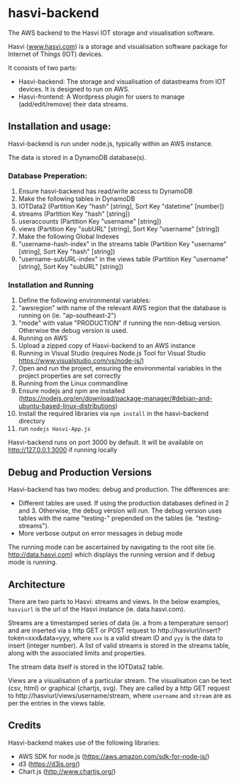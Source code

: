 # hasvi-backend
The AWS backend to the Hasvi IOT storage and visualisation software.

Hasvi (www.hasvi.com) is a storage and visualisation software package for Internet of Things (IOT) devices.

It consists of two parts:
- Hasvi-backend: The storage and visualisation of datastreams from IOT devices. It is designed to run on AWS.
- Hasvi-frontend: A Wordpress plugin for users to manage (add/edit/remove) their data streams.

## Installation and usage:
Hasvi-backend is run under node.js, typically within an AWS instance.

The data is stored in a DynamoDB database(s).

### Database Preperation:
1. Ensure hasvi-backend has read/write access to DynamoDB
2. Make the following tables in DynamoDB
  1. IOTData2 (Partition Key "hash" [string], Sort Key "datetime" [number])
  2. streams (Partition Key "hash" [string])
  3. useraccounts (Partition Key "username" [string])
  4. views (Partition Key "subURL" [string], Sort Key "username" [string])
3. Make the following Global Indexes
  1. "username-hash-index" in the streams table (Partition Key "username" [string], Sort Key "hash" [string])
  2. "username-subURL-index" in the views table (Partition Key "username" [string], Sort Key "subURL" [string])
  
### Installation and Running 
1. Define the following environmental variables:
  1. "awsregion" with name of the relevant AWS region that the database is running on (ie. "ap-southeast-2")
  2. "mode" with value "PRODUCTION" if running the non-debug version. Otherwise the debug version is used.
2. Running on AWS
  1. Upload a zipped copy of Hasvi-backend to an AWS instance
3. Running in Visual Studio (requires Node.js Tool for Visual Studio https://www.visualstudio.com/vs/node-js/)
  1. Open and run the project, ensuring the environmental variables in the project properties are set correctly
4. Running from the Linux commandline
  1. Ensure nodejs and npm are installed (https://nodejs.org/en/download/package-manager/#debian-and-ubuntu-based-linux-distributions)
  2. Install the required libraries via `npm install` in the hasvi-backend directory
  3. run `nodejs Hasvi-App.js`
  
Hasvi-backend runs on port 3000 by default. It will be available on http://127.0.0.1:3000 if running locally

## Debug and Production Versions
Hasvi-backend has two modes: debug and production. The differences are:
- Different tables are used. If using the production databases defined in 2 and 3. Otherwise, the debug version will run. The debug version uses tables with the name "testing-" prepended on the tables (ie. "testing-streams").
- More verbose output on error messages in debug mode

The running mode can be ascertained by navigating to the root site (ie. http://data.hasvi.com) which displays the running version and if debug mode is running.

## Architecture
There are two parts to Hasvi: streams and views. In the below examples, `hasviurl` is the url of the Hasvi instance (ie. data.hasvi.com).

Streams are a timestamped series of data (ie. a from a temperature sensor) and are inserted via s http GET or POST request to http://hasviurl/insert?token=xxx&data=yyy, where `xxx` is a valid stream ID and `yyy` is the data to insert (integer number). A list of valid streams is stored in the streams table, along with the associated limits and properties.

The stream data itself is stored in the IOTData2 table.

Views are a visualisation of a particular stream. The visualisation can be text (csv, html) or graphical (chartjs, svg). They are called by a http GET request to http://hasviurl/views/username/stream, where `username` and `stream` are as per the entries in the views table.

## Credits
Hasvi-backend makes use of the following libraries:
- AWS SDK for node.js (https://aws.amazon.com/sdk-for-node-js/)
- d3 (https://d3js.org/)
- Chart.js (http://www.chartjs.org/)


